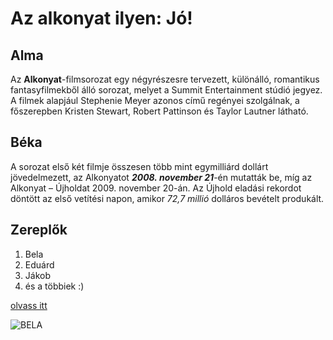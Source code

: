 # Az alkonyat ilyen: Jó!

## Alma
Az **Alkonyat**-filmsorozat egy négyrészesre tervezett, különálló, romantikus fantasyfilmekből álló sorozat, melyet a Summit Entertainment stúdió jegyez. A filmek alapjául Stephenie Meyer azonos című regényei szolgálnak, a főszerepben Kristen Stewart, Robert Pattinson és Taylor Lautner látható.

## Béka
A sorozat első két filmje összesen több mint egymilliárd dollárt jövedelmezett, az Alkonyatot ***2008. november 21***-én mutatták be, míg az Alkonyat – Újholdat 2009. november 20-án. Az Újhold eladási rekordot döntött az első vetítési napon, amikor *72,7 millió* dolláros bevételt produkált.

## Zereplők
1. Bela
2. Eduárd
3. Jákob
4. és a többiek :)

[olvass itt](https://hu.wikipedia.org/wiki/Alkonyat_(filmsorozat))

![BELA](https://i.kym-cdn.com/entries/icons/original/000/038/016/Screen_Shot_2021-08-13_at_3.07.29_PM.png)